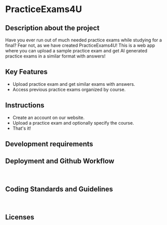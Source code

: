 # PracticeExams4U

## Description about the project
Have you ever run out of much needed practice exams while studying for a final? Fear not, as we have created PracticeExams4U! This is a web app where you can upload a sample practice exam and get AI generated practice exams in a similar format with answers!
​
## Key Features
 * Upload practice exam and get similar exams with answers.
 * Access previous practice exams organized by course.
​
## Instructions
 * Create an account on our website.
 * Upload a practice exam and optionally specify the course.
 * That's it!
 
 ## Development requirements
 
 ## Deployment and Github Workflow
​

 ## Coding Standards and Guidelines
​
 ## Licenses 
